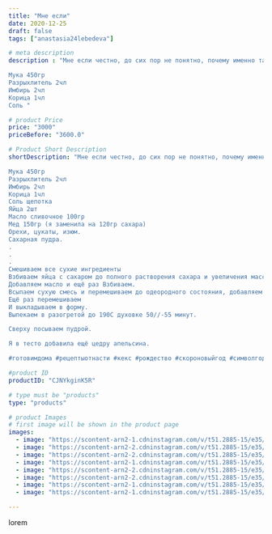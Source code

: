 ```yaml
---
title: "Мне если"
date: 2020-12-25
draft: false
tags: ["anastasia24lebedeva"]

# meta description
description : "Мне если честно, до сих пор не понятно, почему именно такое название) наверное из//-за имбиря и корицы.

Мука 450гр
Разрыхлитель 2чл
Имбирь 2чл
Корица 1чл
Соль "

# product Price
price: "3000"
priceBefore: "3600.0"

# Product Short Description
shortDescription: "Мне если честно, до сих пор не понятно, почему именно такое название) наверное из//-за имбиря и корицы.

Мука 450гр
Разрыхлитель 2чл
Имбирь 2чл
Корица 1чл
Соль щепотка
Яйца 2шт
Масло сливочное 100гр
Мед 150гр (я заменила на 120гр сахара)
Орехи, цукаты, изюм. 
Сахарная пудра.
.
.
.
Смешиваем все сухие ингредиенты 
Взбиваем яйца с сахаром до полного растворения сахара и увеличения массы. 
Добавляем масло и ещё раз Взбиваем. 
Всыпаем сухую смесь и перемешиваем до одеородного состояния, добавляем начинку. 
Ещё раз перемешиваем
И выкладываем в форму. 
Выпекаем в разогретой до 190С духовке 50//-55 минут. 

Сверху посываем пудрой. 

Я в тесто добавила ещё цедру апельсина.

#готовимдома #рецептыотнасти #кекс #рождество #скороновыйгод #символгода2021 #бычокамигуруми #рецептынакаждыйдень #плюшики #бычок #минводылайф #минеральныеводы"

#product ID
productID: "CJNYkginK5R"

# type must be "products"
type: "products"

# product Images
# first image will be shown in the product page
images:
  - image: "https://scontent-arn2-1.cdninstagram.com/v/t51.2885-15/e35/133120891_785843068667990_5769327997853075146_n.jpg?se=7&tp=1&_nc_ht=scontent-arn2-1.cdninstagram.com&_nc_cat=102&_nc_ohc=nwIr4IW9tXMAX_mZOB9&oh=4baed0e6fe33ad0804e06556315b2c08&oe=606C50D1&ig_cache_key=MjQ3MTczOTgyOTE0MDU5Nzk1MQ%3D%3D.2"
  - image: "https://scontent-arn2-2.cdninstagram.com/v/t51.2885-15/e35/132398982_427422688411764_2619204249318658545_n.jpg?se=7&tp=1&_nc_ht=scontent-arn2-2.cdninstagram.com&_nc_cat=100&_nc_ohc=OQ6NobO6660AX_Aecd_&oh=9ca67959f7aac6c7d3e9b0e52e4efc88&oe=606AA3E6&ig_cache_key=MjQ3MTczOTgyODk4OTc0ODMyMw%3D%3D.2"
  - image: "https://scontent-arn2-2.cdninstagram.com/v/t51.2885-15/e35/132466546_301403537980592_271011928460043741_n.jpg?se=7&tp=1&_nc_ht=scontent-arn2-2.cdninstagram.com&_nc_cat=108&_nc_ohc=zw8HDHvUib8AX-Ie1lz&oh=10eea6848df8de03fe404a3c99dd15b9&oe=606C8CB9&ig_cache_key=MjQ3MTczOTgyOTEyMzk4NTcwOQ%3D%3D.2"
  - image: "https://scontent-arn2-1.cdninstagram.com/v/t51.2885-15/e35/132092351_692043018154383_7884937404065806169_n.jpg?se=7&tp=1&_nc_ht=scontent-arn2-1.cdninstagram.com&_nc_cat=103&_nc_ohc=BYKVGpVKUkkAX8xKE2c&oh=083ab95e1c6c03da614b9318e2d756e1&oe=6069D19C&ig_cache_key=MjQ3MTczOTgyOTAyMzMyNDI0Ng%3D%3D.2"
  - image: "https://scontent-arn2-2.cdninstagram.com/v/t51.2885-15/e35/132310160_142520044130124_8620557159774128785_n.jpg?se=7&tp=1&_nc_ht=scontent-arn2-2.cdninstagram.com&_nc_cat=100&_nc_ohc=DmQCzph3_mgAX8Gydj4&oh=ca70cdcb2387ec5d4154da4f73271d69&oe=6069B351&ig_cache_key=MjQ3MTczOTgyODk5ODE5NzI1OQ%3D%3D.2"
  - image: "https://scontent-arn2-2.cdninstagram.com/v/t51.2885-15/e35/132764120_219192526426080_56221279354374627_n.jpg?se=7&tp=1&_nc_ht=scontent-arn2-2.cdninstagram.com&_nc_cat=100&_nc_ohc=z0FneOp63G0AX9IjKax&oh=94a2ef47f197b6e9e4ffc23a44b48346&oe=606B7BB6&ig_cache_key=MjQ3MTczOTgyOTAxNDkxMjkzMw%3D%3D.2"
  - image: "https://scontent-arn2-1.cdninstagram.com/v/t51.2885-15/e35/132666807_302474977858122_4619159621145800552_n.jpg?se=7&tp=1&_nc_ht=scontent-arn2-1.cdninstagram.com&_nc_cat=106&_nc_ohc=iCtuOJ8mGIsAX_srzor&oh=4c7358da6c40be8c87e0eb7c2aad338b&oe=60698853&ig_cache_key=MjQ3MTczOTgyOTEwNzA4NDQ1OQ%3D%3D.2"
  - image: "https://scontent-arn2-1.cdninstagram.com/v/t51.2885-15/e35/132489322_398935407885112_4225272061329605261_n.jpg?se=7&tp=1&_nc_ht=scontent-arn2-1.cdninstagram.com&_nc_cat=104&_nc_ohc=ai746ys0hxMAX_ectsW&oh=f9171ec5ce9d144d8324287cd377593b&oe=606B760E&ig_cache_key=MjQ3MTczOTgyOTAyMzE2MDIyMw%3D%3D.2"

---
```

lorem
